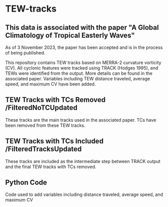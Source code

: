 # TEW-tracks

## This data is associated with the paper "A Global Climatology of Tropical Easterly Waves"

As of 3 November 2023, the paper has been accepted and is in the process of being published.

This repository contains TEW tracks based on MERRA-2 curvature vorticity (CV). All cyclonic features were tracked using TRACK (Hodges 1995), and TEWs were identified from the output. More details can be found in the associated paper. Variables including TEW distance traveled, average speed, and maximum CV have been added.

## TEW Tracks with TCs Removed /FilteredNoTCUpdated
These tracks are the main tracks used in the associated paper. TCs have been removed from these TEW tracks.

## TEW Tracks with TCs Included /FilteredTracksUpdated
These tracks are included as the intermediate step between TRACK output and the final TEW tracks with TCs removed.

## Python Code
Code used to add variables including distance traveled, average speed, and maximum CV

